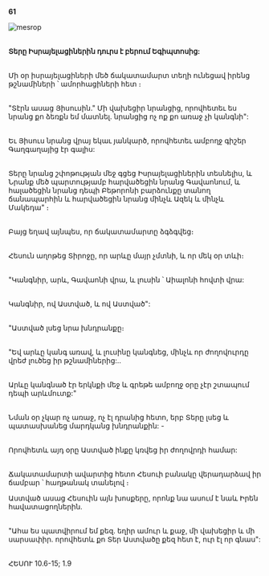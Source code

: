 **61**

![mesrop](https://volamar.ru/audio_video/foto/01/detbible/B134.BMP)

\
**Տերը Իսրայելացիներին դուրս է բերում Եգիպտոսից:**

\
Մի օր իսրայելացիների մեծ ճակատամարտ տեղի ունեցավ իրենց թշնամիների ՝ ամորհացիների հետ ։

\
"Տէրն ասաց Յիսուսին." Մի վախեցիր նրանցից, որովհետեւ ես նրանց քո ձեռքն եմ մատնել. նրանցից ոչ ոք քո առաջ չի կանգնի":

\
Եւ Յիսուս նրանց վրայ եկաւ յանկարծ, որովհետեւ ամբողջ գիշեր Գաղգաղայից էր գալիս:

\
Տերը նրանց շփոթության մեջ գցեց Իսրայելացիներին տեսնելիս, և Նրանք մեծ պարտությամբ հարվածեցին նրանց Գավաոնում, և հալածեցին նրանց դեպի Բեթորոնի բարձունքը տանող ճանապարհին և հարվածեցին նրանց մինչև Ազեկ և մինչև Մակեդա" ։

\
Բայց եղավ այնպես, որ ճակատամարտը ձգձգվեց։

\
Հեսուն աղոթեց Տիրոջը, որ արևը մայր չմտնի, և որ մեկ օր տևի։

\
"Կանգնիր, արև, Գավաոնի վրա, և լուսին ՝ Աիալոնի հովտի վրա:

\
Կանգնիր, ով Աստված, և ով Աստված":

\
"Աստված լսեց նրա խնդրանքը։

\
"Եվ արևը կանգ առավ, և լուսինը կանգնեց, մինչև որ ժողովուրդը վրեժ լուծեց իր թշնամիներից:..

\
Արևը կանգնած էր երկնքի մեջ և գրեթե ամբողջ օրը չէր շտապում դեպի արևմուտք:"

\
Նման օր չկար ոչ առաջ, ոչ էլ դրանից հետո, երբ Տերը լսեց և պատասխանեց մարդկանց խնդրանքին: -

\
Որովհետև այդ օրը Աստված ինքը կռվեց իր ժողովրդի համար:

\
Ճակատամարտի ավարտից հետո Հեսուի բանակը վերադարձավ իր ճամբար ՝ հաղթանակ տանելով ։

Աստված ասաց Հեսուին այն խոսքերը, որոնք նա ասում է նաև Իրեն հավատացողներին.

\
"Ահա ես պատվիրում եմ քեզ. եղիր ամուր և քաջ, մի վախեցիր և մի սարսափիր. որովհետև քո Տեր Աստվածը քեզ հետ է, ուր էլ որ գնաս":

\
ՀԵՍՈՒ 10.6-15; 1.9
